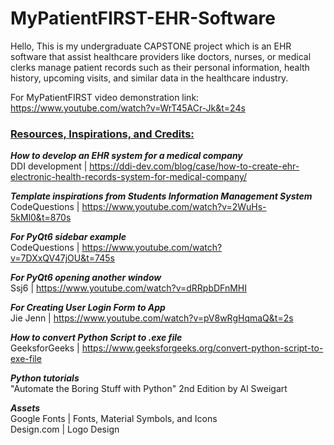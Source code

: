 # MyPatientFIRST-EHR-Software

Hello, This is my undergraduate CAPSTONE project which is an EHR software that assist healthcare providers like doctors, nurses, or medical clerks manage patient records such as their personal information, health history, upcoming visits, and similar data in the healthcare industry.

For MyPatientFIRST video demonstration link: <br>
https://www.youtube.com/watch?v=WrT45ACr-Jk&t=24s

### <ins> **Resources, Inspirations, and Credits:** </ins>

**_How to develop an EHR system for a medical company_** <br>
DDI development | https://ddi-dev.com/blog/case/how-to-create-ehr-electronic-health-records-system-for-medical-company/ <br>

**_Template inspirations from Students Information Management System_** <br>
CodeQuestions | https://www.youtube.com/watch?v=2WuHs-5kMl0&t=870s <br>

**_For PyQt6 sidebar example_** <br>
CodeQuestions | https://www.youtube.com/watch?v=7DXxQV47jOU&t=745s <br>

**_For PyQt6 opening another window_** <br>
Ssj6 | https://www.youtube.com/watch?v=dRRpbDFnMHI <br>

**_For Creating User Login Form to App_** <br>
Jie Jenn | https://www.youtube.com/watch?v=pV8wRgHqmaQ&t=2s <br>

**_How to convert Python Script to .exe file_** <br>
GeeksforGeeks | https://www.geeksforgeeks.org/convert-python-script-to-exe-file

**_Python tutorials_** <br>
"Automate the Boring Stuff with Python" 2nd Edition by Al Sweigart <br>

**_Assets_** <br>
Google Fonts | Fonts, Material Symbols, and Icons <br>
Design.com | Logo Design <br>
